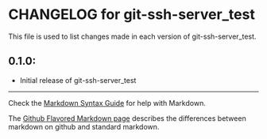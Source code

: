 # CHANGELOG for git-ssh-server_test

This file is used to list changes made in each version of git-ssh-server_test.

## 0.1.0:

* Initial release of git-ssh-server_test

- - -
Check the [Markdown Syntax Guide](http://daringfireball.net/projects/markdown/syntax) for help with Markdown.

The [Github Flavored Markdown page](http://github.github.com/github-flavored-markdown/) describes the differences between markdown on github and standard markdown.

